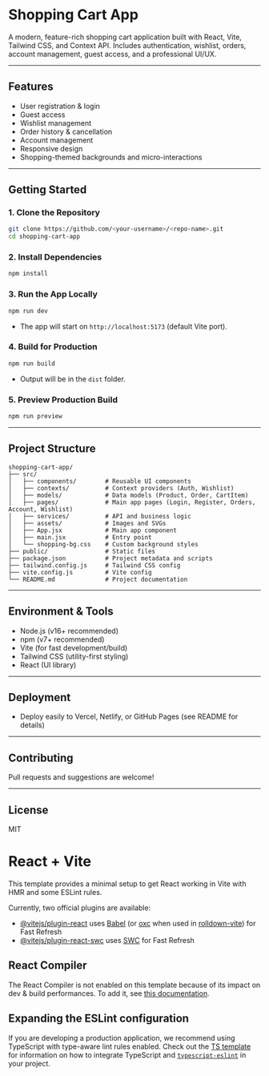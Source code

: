 # Shopping Cart App

A modern, feature-rich shopping cart application built with React, Vite, Tailwind CSS, and Context API. Includes authentication, wishlist, orders, account management, guest access, and a professional UI/UX.

---

## Features
- User registration & login
- Guest access
- Wishlist management
- Order history & cancellation
- Account management
- Responsive design
- Shopping-themed backgrounds and micro-interactions

---

## Getting Started

### 1. Clone the Repository
```sh
git clone https://github.com/<your-username>/<repo-name>.git
cd shopping-cart-app
```

### 2. Install Dependencies
```sh
npm install
```

### 3. Run the App Locally
```sh
npm run dev
```
- The app will start on `http://localhost:5173` (default Vite port).

### 4. Build for Production
```sh
npm run build
```
- Output will be in the `dist` folder.

### 5. Preview Production Build
```sh
npm run preview
```

---

## Project Structure
```
shopping-cart-app/
├── src/
│   ├── components/        # Reusable UI components
│   ├── contexts/          # Context providers (Auth, Wishlist)
│   ├── models/            # Data models (Product, Order, CartItem)
│   ├── pages/             # Main app pages (Login, Register, Orders, Account, Wishlist)
│   ├── services/          # API and business logic
│   ├── assets/            # Images and SVGs
│   ├── App.jsx            # Main app component
│   ├── main.jsx           # Entry point
│   └── shopping-bg.css    # Custom background styles
├── public/                # Static files
├── package.json           # Project metadata and scripts
├── tailwind.config.js     # Tailwind CSS config
├── vite.config.js         # Vite config
└── README.md              # Project documentation
```

---

## Environment & Tools
- Node.js (v16+ recommended)
- npm (v7+ recommended)
- Vite (for fast development/build)
- Tailwind CSS (utility-first styling)
- React (UI library)

---

## Deployment
- Deploy easily to Vercel, Netlify, or GitHub Pages (see README for details)

---

## Contributing
Pull requests and suggestions are welcome!

---

## License
MIT

# React + Vite

This template provides a minimal setup to get React working in Vite with HMR and some ESLint rules.

Currently, two official plugins are available:

- [@vitejs/plugin-react](https://github.com/vitejs/vite-plugin-react/blob/main/packages/plugin-react) uses [Babel](https://babeljs.io/) (or [oxc](https://oxc.rs) when used in [rolldown-vite](https://vite.dev/guide/rolldown)) for Fast Refresh
- [@vitejs/plugin-react-swc](https://github.com/vitejs/vite-plugin-react/blob/main/packages/plugin-react-swc) uses [SWC](https://swc.rs/) for Fast Refresh

## React Compiler

The React Compiler is not enabled on this template because of its impact on dev & build performances. To add it, see [this documentation](https://react.dev/learn/react-compiler/installation).

## Expanding the ESLint configuration

If you are developing a production application, we recommend using TypeScript with type-aware lint rules enabled. Check out the [TS template](https://github.com/vitejs/vite/tree/main/packages/create-vite/template-react-ts) for information on how to integrate TypeScript and [`typescript-eslint`](https://typescript-eslint.io) in your project.
